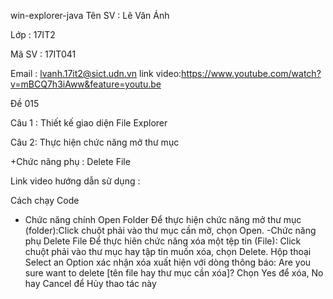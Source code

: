 win-explorer-java
Tên SV : Lê Văn Ánh

Lớp : 17IT2

Mã SV : 17IT041

Email : lvanh.17it2@sict.udn.vn
link video:https://www.youtube.com/watch?v=mBCQ7h3iAww&feature=youtu.be

Đề 015

Câu 1 : Thiết kế giao diện File Explorer

Câu 2: Thực hiện chức năng mở thư mục

+Chức năng phụ : Delete File

Link video hướng dẫn sử dụng : 

Cách chạy Code
- Chức năng chính
Open Folder
Để thực hiện chức năng mở thư mục (folder):Click chuột phải vào thư mục cần mở, chọn Open.
-Chức năng phụ
Delete File
Để thực hiên chức năng xóa một tệp tin (File): Click chuột phải vào thư mục hay tập tin muốn xóa, chọn Delete. Hộp thoại Select an Option xác nhận xóa xuất hiện với dòng thông báo: Are you sure want to delete [tên file hay thư mục cần xóa]? Chọn Yes để xóa, No hay Cancel để Hủy thao tác này
